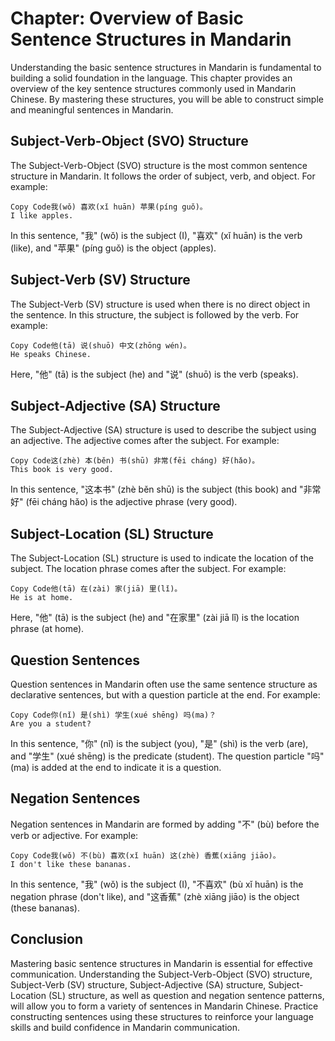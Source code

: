 Chapter: Overview of Basic Sentence Structures in Mandarin
==========================================================

Understanding the basic sentence structures in Mandarin is fundamental to building a solid foundation in the language. This chapter provides an overview of the key sentence structures commonly used in Mandarin Chinese. By mastering these structures, you will be able to construct simple and meaningful sentences in Mandarin.

**Subject-Verb-Object (SVO) Structure**
---------------------------------------

The Subject-Verb-Object (SVO) structure is the most common sentence structure in Mandarin. It follows the order of subject, verb, and object. For example:

    Copy Code我(wǒ) 喜欢(xǐ huān) 苹果(píng guǒ)。
    I like apples.

In this sentence, "我" (wǒ) is the subject (I), "喜欢" (xǐ huān) is the verb (like), and "苹果" (píng guǒ) is the object (apples).

**Subject-Verb (SV) Structure**
-------------------------------

The Subject-Verb (SV) structure is used when there is no direct object in the sentence. In this structure, the subject is followed by the verb. For example:

    Copy Code他(tā) 说(shuō) 中文(zhōng wén)。
    He speaks Chinese.

Here, "他" (tā) is the subject (he) and "说" (shuō) is the verb (speaks).

**Subject-Adjective (SA) Structure**
------------------------------------

The Subject-Adjective (SA) structure is used to describe the subject using an adjective. The adjective comes after the subject. For example:

    Copy Code这(zhè) 本(běn) 书(shū) 非常(fēi cháng) 好(hǎo)。
    This book is very good.

In this sentence, "这本书" (zhè běn shū) is the subject (this book) and "非常好" (fēi cháng hǎo) is the adjective phrase (very good).

**Subject-Location (SL) Structure**
-----------------------------------

The Subject-Location (SL) structure is used to indicate the location of the subject. The location phrase comes after the subject. For example:

    Copy Code他(tā) 在(zài) 家(jiā) 里(lǐ)。
    He is at home.

Here, "他" (tā) is the subject (he) and "在家里" (zài jiā lǐ) is the location phrase (at home).

**Question Sentences**
----------------------

Question sentences in Mandarin often use the same sentence structure as declarative sentences, but with a question particle at the end. For example:

    Copy Code你(nǐ) 是(shì) 学生(xué shēng) 吗(ma)？
    Are you a student?

In this sentence, "你" (nǐ) is the subject (you), "是" (shì) is the verb (are), and "学生" (xué shēng) is the predicate (student). The question particle "吗" (ma) is added at the end to indicate it is a question.

**Negation Sentences**
----------------------

Negation sentences in Mandarin are formed by adding "不" (bù) before the verb or adjective. For example:

    Copy Code我(wǒ) 不(bù) 喜欢(xǐ huān) 这(zhè) 香蕉(xiāng jiāo)。
    I don't like these bananas.

In this sentence, "我" (wǒ) is the subject (I), "不喜欢" (bù xǐ huān) is the negation phrase (don't like), and "这香蕉" (zhè xiāng jiāo) is the object (these bananas).

**Conclusion**
--------------

Mastering basic sentence structures in Mandarin is essential for effective communication. Understanding the Subject-Verb-Object (SVO) structure, Subject-Verb (SV) structure, Subject-Adjective (SA) structure, Subject-Location (SL) structure, as well as question and negation sentence patterns, will allow you to form a variety of sentences in Mandarin Chinese. Practice constructing sentences using these structures to reinforce your language skills and build confidence in Mandarin communication.
